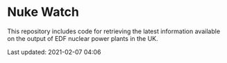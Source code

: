 # Nuke Watch

This repository includes code for retrieving the latest information available on the output of EDF nuclear power plants in the UK.

Last updated: 2021-02-07 04:06